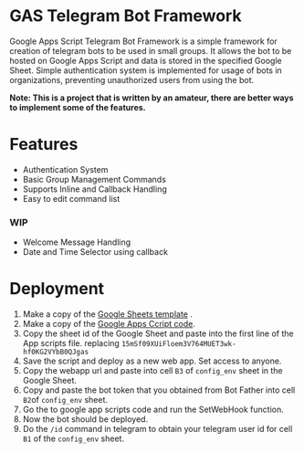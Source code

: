 
# GAS Telegram Bot Framework

Google Apps Script Telegram Bot Framework is a simple framework for creation of telegram bots to be used in small groups. It allows the bot to be hosted on Google Apps Script and data is stored in the specified Google Sheet. Simple authentication system is implemented for usage of bots in organizations, preventing unauthorized users from using the bot.

__Note: This is a project that is written by an amateur, there are better ways to implement some of the features.__

# Features
- Authentication System
- Basic Group Management Commands
- Supports Inline and Callback Handling
- Easy to edit command list
### WIP
- Welcome Message Handling
- Date and Time Selector using callback
 

# Deployment
1.  Make a copy of the [Google Sheets template][googlesheets] .
2.  Make a copy of the [Google Apps Ccript code][appscript].
3.  Copy the sheet id of the Google Sheet and paste into the first line of the App scripts file. replacing `15mSf09XUiFloem3V764MUET3wk-hf0KG2VYbB0QJgas`
4.  Save the script and deploy as a new web app. Set access to anyone. 
5.  Copy the webapp url and paste into cell `B3` of `config_env` sheet in the Google Sheet.
6.  Copy and paste the bot token that you obtained from Bot Father into cell `B2`of `config_env` sheet.
7. Go the to google app scripts code and run the SetWebHook function.
8. Now the bot should be deployed.
9.  Do the `/id` command in telegram to obtain your telegram user id for cell `B1` of the `config_env` sheet.

[googlesheets]: https://docs.google.com/spreadsheets/d/15mSf09XUiFloem3V764MUET3wk-hf0KG2VYbB0QJgas/edit?usp=sharing
[appscript]:https://script.google.com/d/1QPLKhoZ_cmkaElRLoQ9CuD31LuAIQ6MVkOYL_hJYhfm26GdRaucr7_SC/edit?usp=sharing
